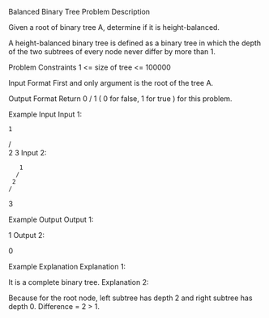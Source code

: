 Balanced Binary Tree
Problem Description

Given a root of binary tree A, determine if it is height-balanced.

A height-balanced binary tree is defined as a binary tree in which the depth of the two subtrees of every node never differ by more than 1.



Problem Constraints
1 <= size of tree <= 100000



Input Format
First and only argument is the root of the tree A.



Output Format
Return 0 / 1 ( 0 for false, 1 for true ) for this problem.



Example Input
Input 1:

    1
/ \
2   3
Input 2:


       1
      /
     2
    /
3


Example Output
Output 1:

1
Output 2:

0


Example Explanation
Explanation 1:

It is a complete binary tree.
Explanation 2:

Because for the root node, left subtree has depth 2 and right subtree has depth 0.
Difference = 2 > 1. 